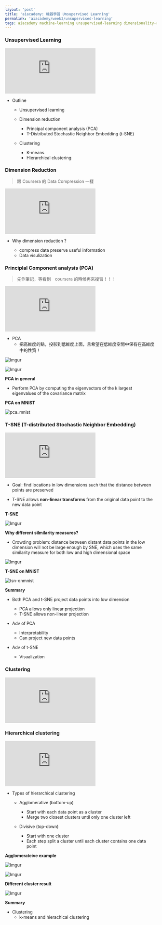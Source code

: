 ```yaml
---
layout: 'post'
title: 'aiacademy: 機器學習 Unsupervised Learning'
permalink: 'aiacademy/week3/unsupervised-learning'
tags: aiacademy machine-learning unsupervised-learning dimensionality-reduction
---
```



### Unsupervised Learning

<iframe src="https://www.youtube.com/embed/K1nA0mzEnLw" frameborder="0" allow="accelerometer; autoplay; encrypted-media; gyroscope; picture-in-picture" allowfullscreen></iframe>

- Outline 

   - Unsupervised learning 
   - Dimension reduction
      
      - Principal component analysis (PCA)
      - T-Distributed Stochastic Neighbor Embedding (t-SNE)

   - Clustering 

      - K-means 
      - Hierarchical clustering



### Dimension Reduction

> 跟 Coursera 的 Data Compression 一樣

<iframe src="https://www.youtube.com/embed/eC5DzAzUbPQ" frameborder="0" allow="accelerometer; autoplay; encrypted-media; gyroscope; picture-in-picture" allowfullscreen></iframe>


- Why dimension reduction ?

   - compress data preserve useful information
   - Data visulization


### Principlal Component analysis (PCA)

> 先作筆記，等看到　coursera 的時候再來複習！！！

<iframe src="https://www.youtube.com/embed/EkXPla7rweY" frameborder="0" allow="accelerometer; autoplay; encrypted-media; gyroscope; picture-in-picture" allowfullscreen></iframe>


- PCA
   - 把高維度的點，投影到低維度上面，且希望在低維度空間中保有在高維度中的性質！

![Imgur](https://i.imgur.com/URFeYGy.gif)
 

![Imgur](https://i.imgur.com/DNGdHUO.gif)


__PCA in general__

  - Perform PCA by computing the eigenvectors of the k largest eigenvalues of the covariance matrix 

__PCA on MNIST__

 
 ![pca_mnist](https://zeta-learn.com/_images/mnist_pca.png)

### T-SNE (T-distributed Stochastic Neighbor Embedding)

 <iframe src="https://www.youtube.com/embed/IMqKFq7Yj3o" frameborder="0" allow="accelerometer; autoplay; encrypted-media; gyroscope; picture-in-picture" allowfullscreen></iframe>

 - Goal: find locations in low dimensions such that the distance between points are preserved

 - T-SNE allows __non-linear transforms__ from the original data point to the new data point 


__T-SNE__

 ![Imgur](https://i.imgur.com/nmkWvDv.gif)


__Why different silmilarity measures?__

   - Crowding problem: distance between distant data points in the low dimension will not be large enough by SNE, which uses the same similarity measure for both low and high dimensional space


![Imgur](https://i.imgur.com/UmK2ix5.gif)


__T-SNE on MNIST__

![tsn-onmnist](https://miro.medium.com/max/875/1*o6oyu2S9DP1VpjyK1LUDtA.png)


__Summary__

 - Both PCA and t-SNE project data points into low dimension
    
    - PCA allows only linear projection
    - T-SNE allows non-linear projection
    
 - Adv of PCA
    
    - Interpretability
    - Can project new data points
    
 - Adv of t-SNE
 
    - Visualization


### Clustering

<iframe src="https://www.youtube.com/embed/AiTbVJLEhCM" frameborder="0" allow="accelerometer; autoplay; encrypted-media; gyroscope; picture-in-picture" allowfullscreen></iframe>


### Hierarchical clustering

<iframe src="https://www.youtube.com/embed/siWSor6CfIs" frameborder="0" allow="accelerometer; autoplay; encrypted-media; gyroscope; picture-in-picture" allowfullscreen></iframe>

- Types of hierarchical clustering 

   - Agglomerative (bottom-up)
      - Start with each data point as a cluster
      - Merge two closest clusters until only one cluster left

   - Divisive (top-down)
      - Start with one cluster 
      - Each step split a cluster until each cluster contains one data point


__Agglomerateive example__

![Imgur](https://i.imgur.com/mfsB9hM.gif)

![Imgur](https://i.imgur.com/USs2ZrH.gif) 

__Different cluster result__

![Imgur](https://i.imgur.com/UhKE28p.gif)


__Summary__

- Clustering
   - k-means and hierachical clustering 
